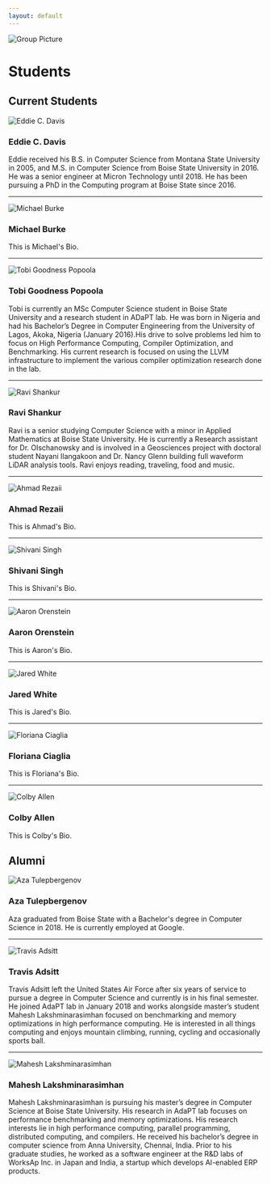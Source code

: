 ```yaml
---
layout: default
---
```

![Group Picture](/assets/img/fixme.jpg)

# Students

## Current Students

![Eddie C. Davis](/assets/img/DSC01368-300x279.jpg)

### Eddie C. Davis

Eddie received his B.S. in Computer Science from Montana State University in 2005, and M.S. in Computer Science from Boise State University in 2016. He was a senior engineer at Micron Technology until 2018. He has been pursuing a PhD in the Computing program at Boise State since 2016.

* * *

![Michael Burke](/assets/img/fixme.png)

### Michael Burke

This is Michael's Bio.

* * *

![Tobi Goodness Popoola](/assets/img/tobi-picture-300x300.jpg)

### Tobi Goodness Popoola

Tobi is currently an MSc Computer Science student in Boise State University and a research student in ADaPT lab. He was born in Nigeria and had his Bachelor’s Degree in Computer Engineering from the University of Lagos, Akoka, Nigeria (January 2016).His drive to solve problems led him to focus on High Performance Computing, Compiler Optimization, and Benchmarking. His current research is focused on using the LLVM infrastructure to implement the various compiler optimization research done in the lab.

* * *

![Ravi Shankur](/assets/img/ravi-hs-300x215.png)

### Ravi Shankur

Ravi is a senior studying Computer Science with a minor in Applied Mathematics at Boise State University. He is currently a Research assistant for Dr. Olschanowsky and is involved in a Geosciences project with doctoral student Nayani Ilangakoon and Dr. Nancy Glenn building full waveform LiDAR analysis tools. Ravi enjoys reading, traveling, food and music.

* * *

![Ahmad Rezaii](/assets/img/fixme.png)

### Ahmad Rezaii

This is Ahmad's Bio.

* * *

![Shivani Singh](/assets/img/fixme.png)

### Shivani Singh

This is Shivani's Bio.

* * *

![Aaron Orenstein](/assets/img/fixme.png)

### Aaron Orenstein

This is Aaron's Bio.

* * *

![Jared White](/assets/img/fixme.png)

### Jared White

This is Jared's Bio.

* * *

![Floriana Ciaglia](/assets/img/fixme.png)

### Floriana Ciaglia

This is Floriana's Bio.

* * *

![Colby Allen](/assets/img/fixme.png)

### Colby Allen

This is Colby's Bio.


## Alumni

![Aza Tulepbergenov](/assets/img/20180821163328-46566.jpg)

### Aza Tulepbergenov

Aza graduated from Boise State with a Bachelor's degree in Computer Science in 2018. He is currently employed at Google.

* * *

![Travis Adsitt](/assets/img/DSC01370.jpg)

### Travis Adsitt

Travis Adsitt left the United States Air Force after six years of service to pursue a degree in Computer Science and currently is in his final semester. He joined AdaPT lab in January 2018 and works alongside master’s student Mahesh Lakshminarasimhan focused on benchmarking and memory optimizations in high performance computing. He is interested in all things computing and enjoys mountain climbing, running, cycling and occasionally sports ball.	

* * *

![Mahesh Lakshminarasimhan](/assets/img/Maheshs_Pic-277x300.png)

### Mahesh Lakshminarasimhan

Mahesh Lakshminarasimhan is pursuing his master’s degree in Computer Science at Boise State University. His research in AdaPT lab focuses on performance benchmarking and memory optimizations. His research interests lie in high performance computing, parallel programming, distributed computing, and compilers. He received his bachelor’s degree in computer science from Anna University, Chennai, India. Prior to his graduate studies, he worked as a software engineer at the R&D labs of WorksAp Inc. in Japan and India, a startup which develops AI-enabled ERP products.